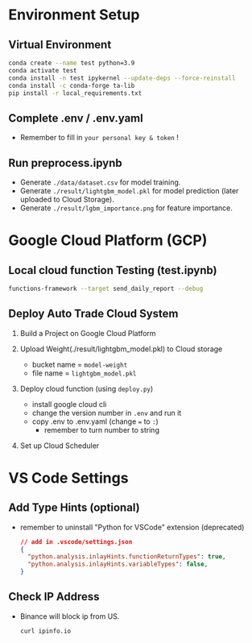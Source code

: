 # Environment Setup
## Virtual Environment
```bash
conda create --name test python=3.9
conda activate test
conda install -n test ipykernel --update-deps --force-reinstall
conda install -c conda-forge ta-lib
pip install -r local_requirements.txt
```
## Complete .env / .env.yaml
+ Remember to fill in `your personal key & token` !

## Run preprocess.ipynb
+ Generate `./data/dataset.csv` for model training.
+ Generate `./result/lightgbm_model.pkl` for model prediction (later uploaded to Cloud Storage).
+ Generate `./result/lgbm_importance.png` for feature importance.

# Google Cloud Platform (GCP)

## Local cloud function Testing (test.ipynb)
```bash
functions-framework --target send_daily_report --debug
```
## Deploy Auto Trade Cloud System

1. Build a Project on Google Cloud Platform

2. Upload Weight(./result/lightgbm_model.pkl) to Cloud storage
    + bucket name = `model-weight`
    + file name = `lightgbm_model.pkl`

3. Deploy cloud function (using `deploy.py`)
    + install google cloud cli
    + change the version number in `.env` and run it
    + copy .env to .env.yaml (change `=` to `:`)
      + remember to turn number to string

4. Set up Cloud Scheduler


# VS Code Settings

## Add Type Hints (optional)
+ remember to uninstall "Python for VSCode" extension (deprecated)
  ```json
  // add in .vscode/settings.json
  {
    "python.analysis.inlayHints.functionReturnTypes": true,
    "python.analysis.inlayHints.variableTypes": false,
  }
  ```

## Check IP Address
+ Binance will block ip from US.
  ```bash
  curl ipinfo.io
  ```
